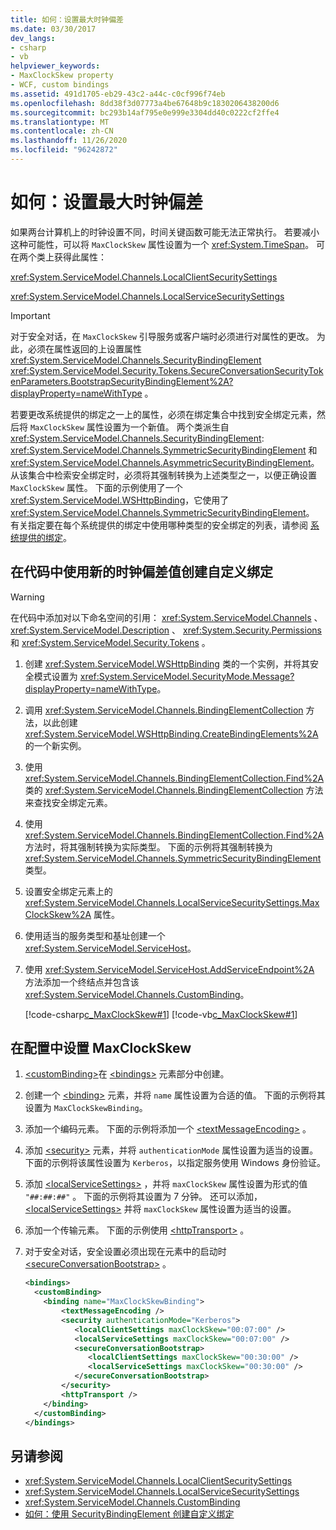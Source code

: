 ```yaml
---
title: 如何：设置最大时钟偏差
ms.date: 03/30/2017
dev_langs:
- csharp
- vb
helpviewer_keywords:
- MaxClockSkew property
- WCF, custom bindings
ms.assetid: 491d1705-eb29-43c2-a44c-c0cf996f74eb
ms.openlocfilehash: 8dd38f3d07773a4be67648b9c1830206438200d6
ms.sourcegitcommit: bc293b14af795e0e999e3304dd40c0222cf2ffe4
ms.translationtype: MT
ms.contentlocale: zh-CN
ms.lasthandoff: 11/26/2020
ms.locfileid: "96242872"
---
```

# <a name="how-to-set-a-max-clock-skew"></a>如何：设置最大时钟偏差

如果两台计算机上的时钟设置不同，时间关键函数可能无法正常执行。 若要减小这种可能性，可以将 `MaxClockSkew` 属性设置为一个 <xref:System.TimeSpan>。 可在两个类上获得此属性：  
  
 <xref:System.ServiceModel.Channels.LocalClientSecuritySettings>  
  
 <xref:System.ServiceModel.Channels.LocalServiceSecuritySettings>  
  
> [!IMPORTANT]
> 对于安全对话，在 `MaxClockSkew` 引导服务或客户端时必须进行对属性的更改。 为此，必须在属性返回的上设置属性 <xref:System.ServiceModel.Channels.SecurityBindingElement> <xref:System.ServiceModel.Security.Tokens.SecureConversationSecurityTokenParameters.BootstrapSecurityBindingElement%2A?displayProperty=nameWithType> 。  
  
 若要更改系统提供的绑定之一上的属性，必须在绑定集合中找到安全绑定元素，然后将 `MaxClockSkew` 属性设置为一个新值。 两个类派生自 <xref:System.ServiceModel.Channels.SecurityBindingElement>: <xref:System.ServiceModel.Channels.SymmetricSecurityBindingElement> 和 <xref:System.ServiceModel.Channels.AsymmetricSecurityBindingElement>。 从该集合中检索安全绑定时，必须将其强制转换为上述类型之一，以便正确设置 `MaxClockSkew` 属性。 下面的示例使用了一个 <xref:System.ServiceModel.WSHttpBinding>，它使用了 <xref:System.ServiceModel.Channels.SymmetricSecurityBindingElement>。 有关指定要在每个系统提供的绑定中使用哪种类型的安全绑定的列表，请参阅 [系统提供的绑定](../system-provided-bindings.md)。  
  
## <a name="to-create-a-custom-binding-with-a-new-clock-skew-value-in-code"></a>在代码中使用新的时钟偏差值创建自定义绑定  
  
> [!WARNING]
> 在代码中添加对以下命名空间的引用： <xref:System.ServiceModel.Channels> 、 <xref:System.ServiceModel.Description> 、 <xref:System.Security.Permissions> 和 <xref:System.ServiceModel.Security.Tokens> 。  
  
1. 创建 <xref:System.ServiceModel.WSHttpBinding> 类的一个实例，并将其安全模式设置为 <xref:System.ServiceModel.SecurityMode.Message?displayProperty=nameWithType>。  
  
2. 调用 <xref:System.ServiceModel.Channels.BindingElementCollection> 方法，以此创建 <xref:System.ServiceModel.WSHttpBinding.CreateBindingElements%2A> 的一个新实例。  
  
3. 使用 <xref:System.ServiceModel.Channels.BindingElementCollection.Find%2A> 类的 <xref:System.ServiceModel.Channels.BindingElementCollection> 方法来查找安全绑定元素。  
  
4. 使用 <xref:System.ServiceModel.Channels.BindingElementCollection.Find%2A> 方法时，将其强制转换为实际类型。 下面的示例将其强制转换为 <xref:System.ServiceModel.Channels.SymmetricSecurityBindingElement> 类型。  
  
5. 设置安全绑定元素上的 <xref:System.ServiceModel.Channels.LocalServiceSecuritySettings.MaxClockSkew%2A> 属性。  
  
6. 使用适当的服务类型和基址创建一个 <xref:System.ServiceModel.ServiceHost>。  
  
7. 使用 <xref:System.ServiceModel.ServiceHost.AddServiceEndpoint%2A> 方法添加一个终结点并包含该 <xref:System.ServiceModel.Channels.CustomBinding>。  
  
     [!code-csharp[c_MaxClockSkew#1](../../../../samples/snippets/csharp/VS_Snippets_CFX/c_maxclockskew/cs/source.cs#1)]
     [!code-vb[c_MaxClockSkew#1](../../../../samples/snippets/visualbasic/VS_Snippets_CFX/c_maxclockskew/vb/source.vb#1)]  
  
## <a name="to-set-the-maxclockskew-in-configuration"></a>在配置中设置 MaxClockSkew  
  
1. [\<customBinding>](../../configure-apps/file-schema/wcf/custombinding.md)在 [\<bindings>](../../configure-apps/file-schema/wcf/bindings.md) 元素部分中创建。  
  
2. 创建一个 [\<binding>](../../configure-apps/file-schema/wcf/bindings.md) 元素，并将 `name` 属性设置为合适的值。 下面的示例将其设置为 `MaxClockSkewBinding`。  
  
3. 添加一个编码元素。 下面的示例将添加一个 [\<textMessageEncoding>](../../configure-apps/file-schema/wcf/textmessageencoding.md) 。  
  
4. 添加 [\<security>](../../configure-apps/file-schema/wcf/security-of-custombinding.md) 元素，并将 `authenticationMode` 属性设置为适当的设置。 下面的示例将该属性设置为 `Kerberos`，以指定服务使用 Windows 身份验证。  
  
5. 添加 [\<localServiceSettings>](../../configure-apps/file-schema/wcf/localservicesettings-element.md) ，并将 `maxClockSkew` 属性设置为形式的值 `"##:##:##"` 。 下面的示例将其设置为 7 分钟。 还可以添加， [\<localServiceSettings>](../../configure-apps/file-schema/wcf/localservicesettings-element.md) 并将 `maxClockSkew` 属性设置为适当的设置。  
  
6. 添加一个传输元素。 下面的示例使用 [\<httpTransport>](../../configure-apps/file-schema/wcf/httptransport.md) 。  
  
7. 对于安全对话，安全设置必须出现在元素中的启动时 [\<secureConversationBootstrap>](../../configure-apps/file-schema/wcf/secureconversationbootstrap.md) 。  
  
    ```xml  
    <bindings>  
      <customBinding>  
        <binding name="MaxClockSkewBinding">  
            <textMessageEncoding />  
            <security authenticationMode="Kerberos">  
               <localClientSettings maxClockSkew="00:07:00" />  
               <localServiceSettings maxClockSkew="00:07:00" />  
               <secureConversationBootstrap>  
                  <localClientSettings maxClockSkew="00:30:00" />  
                  <localServiceSettings maxClockSkew="00:30:00" />  
               </secureConversationBootstrap>  
            </security>  
            <httpTransport />  
        </binding>  
      </customBinding>  
    </bindings>  
    ```  
  
## <a name="see-also"></a>另请参阅

- <xref:System.ServiceModel.Channels.LocalClientSecuritySettings>
- <xref:System.ServiceModel.Channels.LocalServiceSecuritySettings>
- <xref:System.ServiceModel.Channels.CustomBinding>
- [如何：使用 SecurityBindingElement 创建自定义绑定](how-to-create-a-custom-binding-using-the-securitybindingelement.md)
